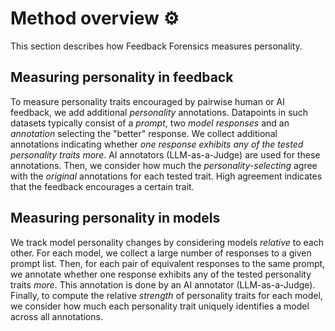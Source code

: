 # Method overview ⚙️

This section describes how Feedback Forensics measures personality.

## Measuring personality in feedback

To measure personality traits encouraged by pairwise human or AI feedback, we add additional *personality* annotations. Datapoints in such datasets typically consist of a *prompt*, two *model responses* and an *annotation* selecting the "better" response. We collect additional annotations indicating whether *one response exhibits any of the tested personality traits more*. AI annotators (LLM-as-a-Judge) are used for these annotations. Then, we consider how much the *personality-selecting* agree with the *original* annotations for each tested trait. High agreement indicates that the feedback encourages a certain trait.

## Measuring personality in models

We track model personality changes by considering models *relative* to each other. For each model, we collect a large number of responses to a given prompt list. Then, for each pair of equivalent responses to the same prompt, we annotate whether one response exhibits any of the tested personality traits *more*. This annotation is done by an AI annotator (LLM-as-a-Judge). Finally, to compute the relative *strength* of personality traits for each model, we consider how much each personality trait uniquely identifies a model across all annotations.